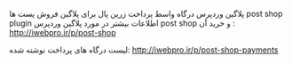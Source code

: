 ﻿پلاگین وردپرس درگاه واسط پرداخت زرین پال 
برای پلاگین فروش پست ها post shop plugin
اطلاعات بیشتر در مورد پلاگین وردپرس post shop و خرید آن :
http://iwebpro.ir/p/post-shop

لیست درگاه های پرداخت نوشته شده:
http://iwebpro.ir/p/post-shop-payments